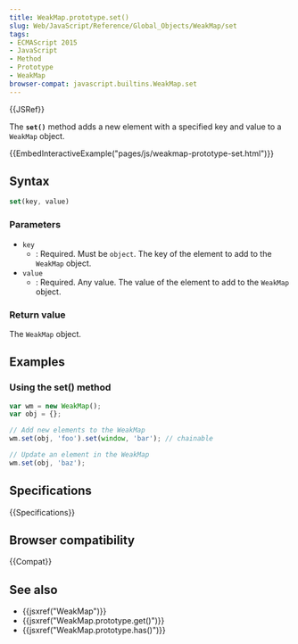 ```yaml
---
title: WeakMap.prototype.set()
slug: Web/JavaScript/Reference/Global_Objects/WeakMap/set
tags:
- ECMAScript 2015
- JavaScript
- Method
- Prototype
- WeakMap
browser-compat: javascript.builtins.WeakMap.set
---
```

{{JSRef}}

The **`set()`** method adds a new element with a specified key and value to a
`WeakMap` object.

{{EmbedInteractiveExample("pages/js/weakmap-prototype-set.html")}}

## Syntax

```js
set(key, value)
```

### Parameters

*   `key`
    *   : Required. Must be `object`. The key of the element to add to the `WeakMap`
        object.
*   `value`
    *   : Required. Any value. The value of the element to add to the `WeakMap`
        object.

### Return value

The `WeakMap` object.

## Examples

### Using the set() method

```js
var wm = new WeakMap();
var obj = {};

// Add new elements to the WeakMap
wm.set(obj, 'foo').set(window, 'bar'); // chainable

// Update an element in the WeakMap
wm.set(obj, 'baz');
```

## Specifications

{{Specifications}}

## Browser compatibility

{{Compat}}

## See also

*   {{jsxref("WeakMap")}}
*   {{jsxref("WeakMap.prototype.get()")}}
*   {{jsxref("WeakMap.prototype.has()")}}
